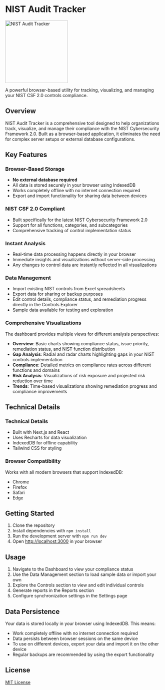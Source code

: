 # NIST Audit Tracker

<img src="https://hebbkx1anhila5yf.public.blob.vercel-storage.com/NIST_Audit_Tracker_Icon-f7X3HK6U6FvhQ9XseN0uJN5yV1wE9h.png" alt="NIST Audit Tracker" width="200" />

A powerful browser-based utility for tracking, visualizing, and managing your NIST CSF 2.0 controls compliance.

## Overview

NIST Audit Tracker is a comprehensive tool designed to help organizations track, visualize, and manage their compliance with the NIST Cybersecurity Framework 2.0. Built as a browser-based application, it eliminates the need for complex server setups or external database configurations.

## Key Features

### Browser-Based Storage
- **No external database required**
- All data is stored securely in your browser using IndexedDB
- Works completely offline with no internet connection required
- Export and import functionality for sharing data between devices

### NIST CSF 2.0 Compliant
- Built specifically for the latest NIST Cybersecurity Framework 2.0
- Support for all functions, categories, and subcategories
- Comprehensive tracking of control implementation status

### Instant Analysis
- Real-time data processing happens directly in your browser
- Immediate insights and visualizations without server-side processing
- Any changes to control data are instantly reflected in all visualizations

### Data Management
- Import existing NIST controls from Excel spreadsheets
- Export data for sharing or backup purposes
- Edit control details, compliance status, and remediation progress directly in the Controls Explorer
- Sample data available for testing and exploration

### Comprehensive Visualizations
The dashboard provides multiple views for different analysis perspectives:

- **Overview**: Basic charts showing compliance status, issue priority, remediation status, and NIST function distribution
- **Gap Analysis**: Radial and radar charts highlighting gaps in your NIST controls implementation
- **Compliance**: Detailed metrics on compliance rates across different functions and domains
- **Risk Analysis**: Visualizations of risk exposure and projected risk reduction over time
- **Trends**: Time-based visualizations showing remediation progress and compliance improvements

## Technical Details

### Technical Details

- Built with Next.js and React
- Uses Recharts for data visualization
- IndexedDB for offline capability
- Tailwind CSS for styling

### Browser Compatibility
Works with all modern browsers that support IndexedDB:
- Chrome
- Firefox
- Safari
- Edge

## Getting Started

1. Clone the repository
2. Install dependencies with `npm install`
3. Run the development server with `npm run dev`
4. Open [http://localhost:3000](http://localhost:3000) in your browser

## Usage

1. Navigate to the Dashboard to view your compliance status
2. Use the Data Management section to load sample data or import your own
3. Explore the Controls section to view and edit individual controls
4. Generate reports in the Reports section
5. Configure synchronization settings in the Settings page

## Data Persistence

Your data is stored locally in your browser using IndexedDB. This means:

- Work completely offline with no internet connection required
- Data persists between browser sessions on the same device
- To use on different devices, export your data and import it on the other device
- Regular backups are recommended by using the export functionality

## License

[MIT License](LICENSE)
